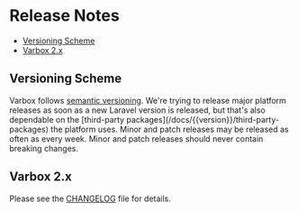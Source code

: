 # Release Notes

- [Versioning Scheme](#versioning-scheme)
- [Varbox 2.x](#varbox-2.x)

<a name="versioning-scheme"></a>
## Versioning Scheme

<p id="first-p">
Varbox follows <a href="https://semver.org" target="_blank" rel="noreferrer">semantic versioning</a>. 
We're trying to release major platform releases as soon as a new Laravel version is released, but that's also dependable on the [third-party packages](/docs/{{version}}/third-party-packages) the platform uses.
Minor and patch releases may be released as often as every week. Minor and patch releases should never contain breaking changes.
</p>

<a name="varbox-2.x"></a>
## Varbox 2.x

Please see the [CHANGELOG](https://github.com/VarboxInternational/varbox/blob/2.x/CHANGELOG.md) file for details.